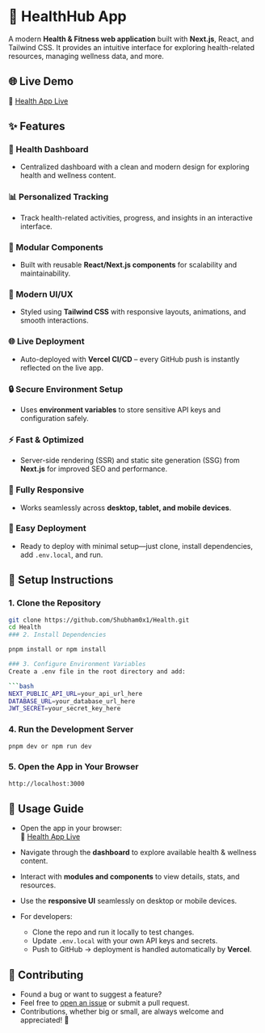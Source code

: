 
# 🏥 HealthHub App
A modern **Health & Fitness web application** built with **Next.js**, React, and Tailwind CSS. It provides an intuitive interface for exploring health-related resources, managing wellness data, and more.
## 🌐 Live Demo
🔗 [Health App Live](https://health-bsmt8129b-shubhamgusain886-5745s-projects.vercel.app)


## ✨ Features

### 🏥 Health Dashboard
- Centralized dashboard with a clean and modern design for exploring health and wellness content.

### 📊 Personalized Tracking
- Track health-related activities, progress, and insights in an interactive interface.

### 🧩 Modular Components
- Built with reusable **React/Next.js components** for scalability and maintainability.

### 🎨 Modern UI/UX
- Styled using **Tailwind CSS** with responsive layouts, animations, and smooth interactions.

### 🌐 Live Deployment
- Auto-deployed with **Vercel CI/CD** – every GitHub push is instantly reflected on the live app.

### 🔒 Secure Environment Setup
- Uses **environment variables** to store sensitive API keys and configuration safely.

### ⚡ Fast & Optimized
- Server-side rendering (SSR) and static site generation (SSG) from **Next.js** for improved SEO and performance.

### 📱 Fully Responsive
- Works seamlessly across **desktop, tablet, and mobile devices**.

### 🚀 Easy Deployment
- Ready to deploy with minimal setup—just clone, install dependencies, add `.env.local`, and run.


## 🧰 Setup Instructions

### 1. Clone the Repository
```bash
git clone https://github.com/Shubham0x1/Health.git
cd Health
### 2. Install Dependencies

pnpm install or npm install

### 3. Configure Environment Variables
Create a .env file in the root directory and add:

```bash
NEXT_PUBLIC_API_URL=your_api_url_here
DATABASE_URL=your_database_url_here
JWT_SECRET=your_secret_key_here
```

### 4. Run the Development Server

```bash
pnpm dev or npm run dev
```

### 5. Open the App in Your Browser

```bash
http://localhost:3000
```

## 🧪 Usage Guide

- Open the app in your browser:  
  🔗 [Health App Live](https://health-bsmt8129b-shubhamgusain886-5745s-projects.vercel.app)

- Navigate through the **dashboard** to explore available health & wellness content.
- Interact with **modules and components** to view details, stats, and resources.
- Use the **responsive UI** seamlessly on desktop or mobile devices.
- For developers:
  - Clone the repo and run it locally to test changes.
  - Update `.env.local` with your own API keys and secrets.
  - Push to GitHub → deployment is handled automatically by **Vercel**.
  


## 🤝 Contributing

- Found a bug or want to suggest a feature?  
- Feel free to [open an issue](https://github.com/Shubham0x1/Health/issues) or submit a pull request.  
- Contributions, whether big or small, are always welcome and appreciated! 🚀

